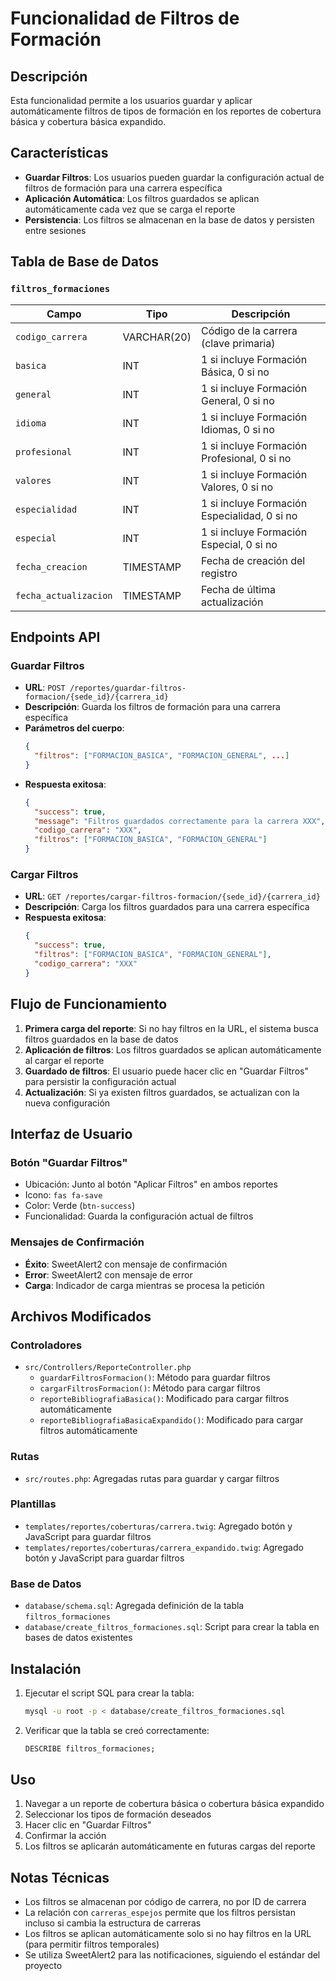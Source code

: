 # Funcionalidad de Filtros de Formación

## Descripción

Esta funcionalidad permite a los usuarios guardar y aplicar automáticamente filtros de tipos de formación en los reportes de cobertura básica y cobertura básica expandido.

## Características

- **Guardar Filtros**: Los usuarios pueden guardar la configuración actual de filtros de formación para una carrera específica
- **Aplicación Automática**: Los filtros guardados se aplican automáticamente cada vez que se carga el reporte
- **Persistencia**: Los filtros se almacenan en la base de datos y persisten entre sesiones

## Tabla de Base de Datos

### `filtros_formaciones`

| Campo | Tipo | Descripción |
|-------|------|-------------|
| `codigo_carrera` | VARCHAR(20) | Código de la carrera (clave primaria) |
| `basica` | INT | 1 si incluye Formación Básica, 0 si no |
| `general` | INT | 1 si incluye Formación General, 0 si no |
| `idioma` | INT | 1 si incluye Formación Idiomas, 0 si no |
| `profesional` | INT | 1 si incluye Formación Profesional, 0 si no |
| `valores` | INT | 1 si incluye Formación Valores, 0 si no |
| `especialidad` | INT | 1 si incluye Formación Especialidad, 0 si no |
| `especial` | INT | 1 si incluye Formación Especial, 0 si no |
| `fecha_creacion` | TIMESTAMP | Fecha de creación del registro |
| `fecha_actualizacion` | TIMESTAMP | Fecha de última actualización |

## Endpoints API

### Guardar Filtros
- **URL**: `POST /reportes/guardar-filtros-formacion/{sede_id}/{carrera_id}`
- **Descripción**: Guarda los filtros de formación para una carrera específica
- **Parámetros del cuerpo**:
  ```json
  {
    "filtros": ["FORMACION_BASICA", "FORMACION_GENERAL", ...]
  }
  ```
- **Respuesta exitosa**:
  ```json
  {
    "success": true,
    "message": "Filtros guardados correctamente para la carrera XXX",
    "codigo_carrera": "XXX",
    "filtros": ["FORMACION_BASICA", "FORMACION_GENERAL"]
  }
  ```

### Cargar Filtros
- **URL**: `GET /reportes/cargar-filtros-formacion/{sede_id}/{carrera_id}`
- **Descripción**: Carga los filtros guardados para una carrera específica
- **Respuesta exitosa**:
  ```json
  {
    "success": true,
    "filtros": ["FORMACION_BASICA", "FORMACION_GENERAL"],
    "codigo_carrera": "XXX"
  }
  ```

## Flujo de Funcionamiento

1. **Primera carga del reporte**: Si no hay filtros en la URL, el sistema busca filtros guardados en la base de datos
2. **Aplicación de filtros**: Los filtros guardados se aplican automáticamente al cargar el reporte
3. **Guardado de filtros**: El usuario puede hacer clic en "Guardar Filtros" para persistir la configuración actual
4. **Actualización**: Si ya existen filtros guardados, se actualizan con la nueva configuración

## Interfaz de Usuario

### Botón "Guardar Filtros"
- Ubicación: Junto al botón "Aplicar Filtros" en ambos reportes
- Icono: `fas fa-save`
- Color: Verde (`btn-success`)
- Funcionalidad: Guarda la configuración actual de filtros

### Mensajes de Confirmación
- **Éxito**: SweetAlert2 con mensaje de confirmación
- **Error**: SweetAlert2 con mensaje de error
- **Carga**: Indicador de carga mientras se procesa la petición

## Archivos Modificados

### Controladores
- `src/Controllers/ReporteController.php`
  - `guardarFiltrosFormacion()`: Método para guardar filtros
  - `cargarFiltrosFormacion()`: Método para cargar filtros
  - `reporteBibliografiaBasica()`: Modificado para cargar filtros automáticamente
  - `reporteBibliografiaBasicaExpandido()`: Modificado para cargar filtros automáticamente

### Rutas
- `src/routes.php`: Agregadas rutas para guardar y cargar filtros

### Plantillas
- `templates/reportes/coberturas/carrera.twig`: Agregado botón y JavaScript para guardar filtros
- `templates/reportes/coberturas/carrera_expandido.twig`: Agregado botón y JavaScript para guardar filtros

### Base de Datos
- `database/schema.sql`: Agregada definición de la tabla `filtros_formaciones`
- `database/create_filtros_formaciones.sql`: Script para crear la tabla en bases de datos existentes

## Instalación

1. Ejecutar el script SQL para crear la tabla:
   ```bash
   mysql -u root -p < database/create_filtros_formaciones.sql
   ```

2. Verificar que la tabla se creó correctamente:
   ```sql
   DESCRIBE filtros_formaciones;
   ```

## Uso

1. Navegar a un reporte de cobertura básica o cobertura básica expandido
2. Seleccionar los tipos de formación deseados
3. Hacer clic en "Guardar Filtros"
4. Confirmar la acción
5. Los filtros se aplicarán automáticamente en futuras cargas del reporte

## Notas Técnicas

- Los filtros se almacenan por código de carrera, no por ID de carrera
- La relación con `carreras_espejos` permite que los filtros persistan incluso si cambia la estructura de carreras
- Los filtros se aplican automáticamente solo si no hay filtros en la URL (para permitir filtros temporales)
- Se utiliza SweetAlert2 para las notificaciones, siguiendo el estándar del proyecto 